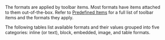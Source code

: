The formats are applied by toolbar items. Most formats have items attached to them out-of-the-box. Refer to [Predefined Items](/concepts/05%20UI%20Components/HtmlEditor/20%20Toolbar/00%20Predefined%20Items '/Documentation/Guide/UI_Components/HtmlEditor/Toolbar/Predefined_Items/') for a full list of toolbar items and the formats they apply.

The following tables list available formats and their values grouped into five categories: inline (or text), block, embedded, image, and table formats.